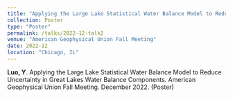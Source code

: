 ```yaml
---
title: "Applying the Large Lake Statistical Water Balance Model to Reduce Uncertainty in Great Lakes Water Balance Components"
collection: Poster
type: "Poster"
permalink: /talks/2022-12-talk2
venue: "American Geophysical Union Fall Meeting"
date: 2022-12
location: "Chicago, IL"
---
```



**Luo, Y**. Applying the Large Lake Statistical Water Balance Model to Reduce Uncertainty in Great Lakes Water Balance Components. American Geophysical Union Fall Meeting. December 2022. (Poster)

